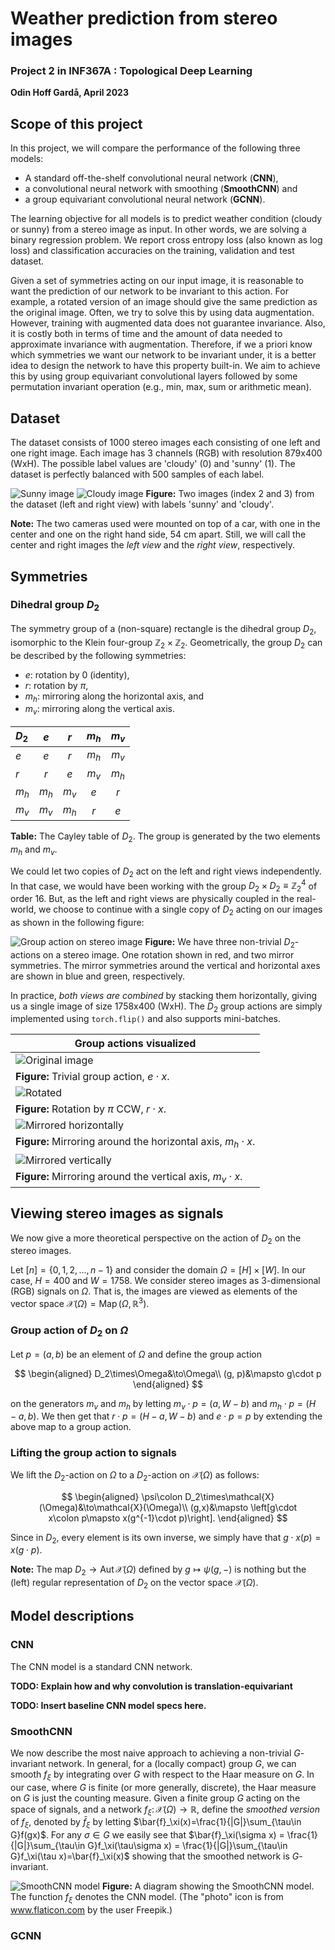 # Weather prediction from stereo images
### Project 2 in INF367A : Topological Deep Learning
**Odin Hoff Gardå, April 2023**

## Scope of this project 

In this project, we will compare the performance of the following three models:
- A standard off-the-shelf convolutional neural network (**CNN**), 
- a convolutional neural network with smoothing (**SmoothCNN**) and 
- a group equivariant convolutional neural network (**GCNN**).

The learning objective for all models is to predict weather condition (cloudy or sunny) from a stereo image as input. In other words, we are solving a binary regression problem. We report cross entropy loss (also known as log loss) and classification accuracies on the training, validation and test dataset.

Given a set of symmetries acting on our input image, it is reasonable to want the prediction of our network to be invariant to this action. For example, a rotated version of an image should give the same prediction as the original image. Often, we try to solve this by using data augmentation. However, training with augmented data does not guarantee invariance. Also, it is costly both in terms of time and the amount of data needed to approximate invariance with augmentation. Therefore, if we a priori know which symmetries we want our network to be invariant under, it is a better idea to design the network to have this property built-in. We aim to achieve this by using group equivariant convolutional layers followed by some permutation invariant operation (e.g., min, max, sum or arithmetic mean).

## Dataset

The dataset consists of 1000 stereo images each consisting of one left and one right image. Each image has 3 channels (RGB) with resolution 879x400 (WxH). The possible label values are 'cloudy' (0) and 'sunny' (1). The dataset is perfectly balanced with 500 samples of each label.

![Sunny image](figs/image_2.png)
![Cloudy image](figs/image_3.png)
**Figure:** Two images (index 2 and 3) from the dataset (left and right view) with labels 'sunny' and 'cloudy'.

**Note:** The two cameras used were mounted on top of a car, with one in the center and one on the right hand side, 54 cm apart. Still, we will call the center and right images the *left view* and the *right view*, respectively.

## Symmetries

### Dihedral group $D_2$

The symmetry group of a (non-square) rectangle is the dihedral group $D_2$, isomorphic to the Klein four-group $\mathbb{Z}_2\times\mathbb{Z}_2$. Geometrically, the group $D_2$ can be described by the following symmetries:
- $e$: rotation by 0 (identity),
- $r$: rotation by $\pi$,
- $m_h$: mirroring along the horizontal axis, and
- $m_v$: mirroring along the vertical axis.


|$D_2$|$e$|$r$|$m_h$|$m_v$|
|:---|:---:|:---:|:---:|:---:|
|$e$|$e$|$r$|$m_h$|$m_v$|
|$r$|$r$|$e$|$m_v$|$m_h$|
|$m_h$|$m_h$|$m_v$|$e$|$r$|
|$m_v$|$m_v$|$m_h$|$r$|$e$|

**Table:** The Cayley table of $D_2$. The group is generated by the two elements $m_h$ and $m_v$.

We could let two copies of $D_2$ act on the left and right views independently. In that case, we would have been working with the group $D_2\times D_2\equiv \mathbb{Z}_2^4$ of order $16$. But, as the left and right views are physically coupled in the real-world, we choose to continue with a single copy of $D_2$ acting on our images as shown in the following figure:

![Group action on stereo image](./docs/symmetry_group.png)
**Figure:** We have three non-trivial $D_2$-actions on a stereo image. One rotation shown in red, and two mirror symmetries. The mirror symmetries around the vertical and horizontal axes are shown in blue and green, respectively.

In practice, *both views are combined* by stacking them horizontally, giving us a single image of size 1758x400 (WxH). The $D_2$ group actions are simply implemented using `torch.flip()` and also supports mini-batches.

|Group actions visualized|
|---|
|![Original image](figs/original.png)|
|**Figure:** Trivial group action, $e\cdot x$.|
|![Rotated](figs/rotated.png)|
|**Figure:** Rotation by $\pi$ CCW, $r\cdot x$.|
|![Mirrored horizontally](figs/mirrored_horizontal.png)|
|**Figure:** Mirroring around the horizontal axis, $m_h\cdot x$.|
|![Mirrored vertically](figs/mirrored_vertical.png)|
|**Figure:** Mirroring around the vertical axis, $m_v\cdot x$.|

## Viewing stereo images as signals
We now give a more theoretical perspective on the action of $D_2$ on the stereo images. 

Let $[n]=\lbrace 0,1,2,\ldots,n-1\rbrace$ and consider the domain $\Omega = [H]\times [W]$. In our case, $H=400$ and $W=1758$. We consider stereo images as 3-dimensional (RGB) signals on $\Omega$. That is, the images are viewed as elements of the vector space $\mathcal{X}(\Omega) = \operatorname{Map}(\Omega, \mathbb{R}^3)$.

### Group action of $D_2$ on $\Omega$
Let $p=(a,b)$ be an element of $\Omega$ and define the group action

$$
\begin{aligned}
D_2\times\Omega&\to\Omega\\
(g, p)&\mapsto g\cdot p
\end{aligned}
$$

on the generators $m_v$ and $m_h$ by letting $m_v\cdot p = (a,W-b)$ and $m_h\cdot p = (H-a, b)$. We then get that $r\cdot p = (H-a,W-b)$ and $e\cdot p = p$ by extending the above map to a group action.

### Lifting the group action to signals
We lift the $D_2$-action on $\Omega$ to a $D_2$-action on $\mathcal{X}(\Omega)$ as follows:

$$
\begin{aligned}
\psi\colon D_2\times\mathcal{X}(\Omega)&\to\mathcal{X}(\Omega)\\
(g,x)&\mapsto \left[g\cdot x\colon p\mapsto x(g^{-1}\cdot p)\right].
\end{aligned}
$$

Since in $D_2$, every element is its own inverse, we simply have that $g\cdot x(p)=x(g\cdot p)$. 

**Note:** The map $D_2\to\operatorname{Aut} \mathcal{X}(\Omega)$ defined by $g\mapsto \psi(g, -)$ is nothing but the (left) regular representation of $D_2$ on the vector space $\mathcal{X}(\Omega)$.

## Model descriptions

### CNN

The CNN model is a standard CNN network.

**TODO: Explain how and why convolution is translation-equivariant**

**TODO: Insert baseline CNN model specs here.**

### SmoothCNN

We now describe the most naive approach to achieving a non-trivial $G$-invariant network. In general, for a (locally compact) group $G$, we can smooth $f_\xi$ by integrating over $G$ with respect to the Haar measure on $G$. In our case, where $G$ is finite (or more generally, discrete), the Haar measure on $G$ is just the counting measure. Given a finite group $G$ acting on the space of signals, and a network $f_\xi\colon\mathcal{X}(\Omega)\to\mathbb{R}$, define the *smoothed version* of $f_\xi$, denoted by $\bar{f}_\xi$ by letting $\bar{f}_\xi(x)=\frac{1}{|G|}\sum_{\tau\in G}f(gx)$. For any $\sigma\in G$ we easily see that $\bar{f}_\xi(\sigma x) = \frac{1}{|G|}\sum_{\tau\in G}f_\xi(\tau\sigma x) = \frac{1}{|G|}\sum_{\tau\in G}f_\xi(\tau x)=\bar{f}_\xi(x)$ showing that the smoothed network is $G$-invariant.

![SmoothCNN model](docs/smoothed_cnn_diagram.png)
**Figure:** A diagram showing the SmoothCNN model. The function $f_\xi$ denotes the CNN model. (The "photo" icon is from www.flaticon.com by the user Freepik.)

### GCNN

<TODO>
